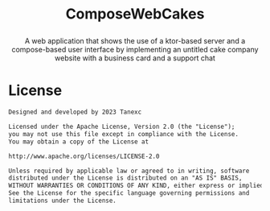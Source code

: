 # <p align="center"> ComposeWebCakes </p>
<p align="center">A web application that shows the use of a ktor-based server and a compose-based user interface by implementing an untitled cake company website with a business card and a support chat</p>

# License
```xml
Designed and developed by 2023 Tanexc

Licensed under the Apache License, Version 2.0 (the "License");
you may not use this file except in compliance with the License.
You may obtain a copy of the License at

http://www.apache.org/licenses/LICENSE-2.0

Unless required by applicable law or agreed to in writing, software
distributed under the License is distributed on an "AS IS" BASIS,
WITHOUT WARRANTIES OR CONDITIONS OF ANY KIND, either express or implied.
See the License for the specific language governing permissions and
limitations under the License.
```
